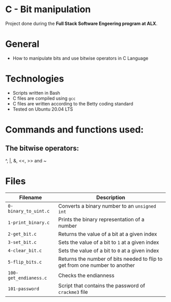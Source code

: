 # C - Bit manipulation

Project done during the **Full Stack Software Engeering program at ALX**.

# General
* How to manipulate bits and use bitwise operators in C Language

# Technologies 
* Scripts written in Bash
* C files are compiled using `gcc`
* C files are written according to the Betty coding standard
* Tested on Ubuntu 20.04 LTS

# Commands and functions used:
## The bitwise operators:
^, |, &, <<, >> and  ~

# Files

| Filename | Description |
| -------- | ----------- |
| `0-binary_to_uint.c` | Converts a binary number to an `unsigned int` |
| `1-print_binary.c` | Prints the binary representation of a number |
| `2-get_bit.c` | Returns the value of a bit at a given index |
| `3-set_bit.c` | Sets the value of a bit to `1` at a given index |
| `4-clear_bit.c` | Sets the value of a bit to `0` at a given index |
| `5-flip_bits.c` | Returns the number of bits needed to flip to get from one number to another |
| `100-get_endianess.c` | Checks the endianness |
| `101-password` | Script that contains the password of `crackme3` file |
